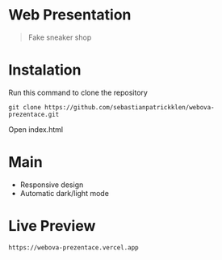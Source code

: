 # Web Presentation
> Fake sneaker shop
# Instalation
Run this command to clone the repository
```
git clone https://github.com/sebastianpatrickklen/webova-prezentace.git
```
Open index.html
# Main
- Responsive design
- Automatic dark/light mode
# Live Preview
```
https://webova-prezentace.vercel.app
```
